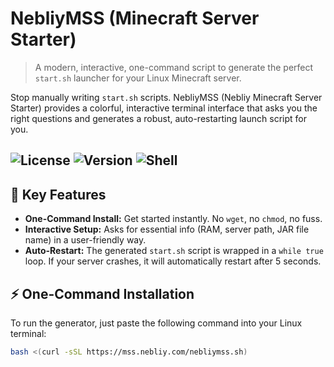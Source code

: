 # NebliyMSS (Minecraft Server Starter)

> A modern, interactive, one-command script to generate the perfect `start.sh` launcher for your Linux Minecraft server.

Stop manually writing `start.sh` scripts. NebliyMSS (Nebliy Minecraft Server Starter) provides a colorful, interactive terminal interface that asks you the right questions and generates a robust, auto-restarting launch script for you.

![License](https://img.shields.io/badge/license-MIT-blue.svg) ![Version](https://img.shields.io/badge/version-v0.0.1-green.svg) ![Shell](https://img.shields.io/badge/shell-bash-lightgrey.svg)
---

## 🚀 Key Features

* **One-Command Install:** Get started instantly. No `wget`, no `chmod`, no fuss.
* **Interactive Setup:** Asks for essential info (RAM, server path, JAR file name) in a user-friendly way.
* **Auto-Restart:** The generated `start.sh` script is wrapped in a `while true` loop. If your server crashes, it will automatically restart after 5 seconds.

## ⚡ One-Command Installation

To run the generator, just paste the following command into your Linux terminal:

```bash
bash <(curl -sSL https://mss.nebliy.com/nebliymss.sh)
